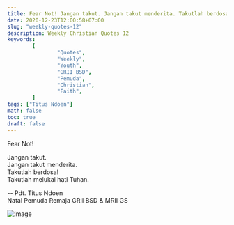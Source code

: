 ```yaml
---
title: Fear Not! Jangan takut. Jangan takut menderita. Takutlah berdosa! Takutlah melukai hati Tuhan.
date: 2020-12-23T12:00:58+07:00
slug: "weekly-quotes-12"
description: Weekly Christian Quotes 12
keywords:
        [
                "Quotes",
                "Weekly",
                "Youth",
                "GRII BSD",
                "Pemuda",
                "Christian",
                "Faith",
        ]
tags: ["Titus Ndoen"]
math: false
toc: true
draft: false
---
```


Fear Not!

Jangan takut.\
Jangan takut menderita.\
Takutlah berdosa!\
Takutlah melukai hati Tuhan.

-- Pdt. Titus Ndoen\
Natal Pemuda Remaja GRII BSD & MRII GS

![image](/images/quotes/20201223.jpeg)
